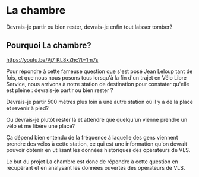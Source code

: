 # La chambre
Devrais-je partir ou bien rester, devrais-je enfin tout laisser tomber?


## Pourquoi La chambre?
https://youtu.be/Pj7_KL8xZhc?t=1m7s

Pour répondre à cette fameuse question que s'est posé Jean Leloup tant de fois, et que nous nous posons tous lorsqu'à la fin d'un trajet en Vélo Libre Service, nous arrivons à notre station de destination pour constater qu'elle est pleine : devrais-je partir ou bien rester ?

Devrais-je partir 500 mètres plus loin à une autre station où il y a de la place et revenir à pied?

Ou devrais-je plutôt rester là et attendre que quelqu'un vienne prendre un vélo et me libère une place?

Ça dépend bien entendu de la fréquence à laquelle des gens viennent prendre des vélos à cette station, ce qui est une information qu'on devrait pouvoir obtenir en utilisant les données historiques des opérateurs de VLS.

Le but du projet La chambre est donc de répondre à cette question en récupérant et en analysant les données ouvertes des opérateurs de VLS.
